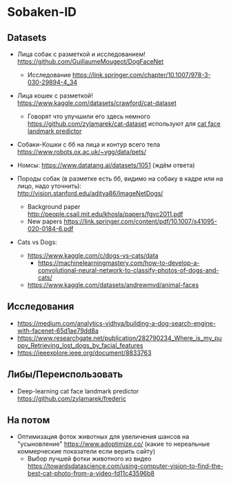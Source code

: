 # Sobaken-ID

## Datasets
- Лица собак с разметкой и исследованием! https://github.com/GuillaumeMougeot/DogFaceNet
    - Исследование https://link.springer.com/chapter/10.1007/978-3-030-29894-4_34
- Лица кошек с разметкой! https://www.kaggle.com/datasets/crawford/cat-dataset
    - Говорят что улучшили его здесь немного https://github.com/zylamarek/cat-dataset используют для [cat face landmark predictor](https://github.com/zylamarek/frederic)
- Собаки-Кошки с бб на лица и контур всего тела https://www.robots.ox.ac.uk/~vgg/data/pets/

- Номсы: https://www.datatang.ai/datasets/1051 (ждём ответа)
- Породы собак (в разметке есть бб, видимо на собаку в кадре или на лицо, надо уточнить): http://vision.stanford.edu/aditya86/ImageNetDogs/
    - Background paper http://people.csail.mit.edu/khosla/papers/fgvc2011.pdf
    - New papers https://link.springer.com/content/pdf/10.1007/s41095-020-0184-6.pdf


- Cats vs Dogs:
    - https://www.kaggle.com/c/dogs-vs-cats/data
        - https://machinelearningmastery.com/how-to-develop-a-convolutional-neural-network-to-classify-photos-of-dogs-and-cats/
    - https://www.kaggle.com/datasets/andrewmvd/animal-faces


## Исследования
- https://medium.com/analytics-vidhya/building-a-dog-search-engine-with-facenet-65d1ae79dd8a
- https://www.researchgate.net/publication/282790234_Where_is_my_puppy_Retrieving_lost_dogs_by_facial_features
- https://ieeexplore.ieee.org/document/8833763

## Либы/Переиспользовать
- Deep-learning cat face landmark predictor https://github.com/zylamarek/frederic

## На потом
- Оптимизация фоток животных для увеличения шансов на "усыновление" https://www.adoptimize.co/ (какие то нереальные коммерческие показатели если верить сайту)
    - Выбор лучшей фотки животного из видео https://towardsdatascience.com/using-computer-vision-to-find-the-best-cat-photo-from-a-video-fd11c43596b8
